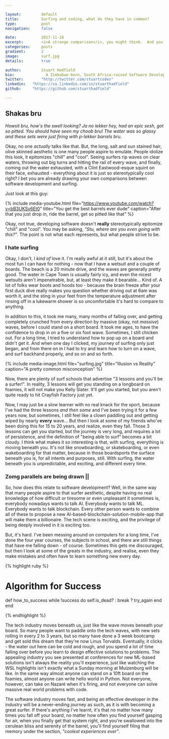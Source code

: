 ```yaml
---

layout:			default
title:  		Surfing and coding, what do they have in common?
type:			post
navigation: 	false

date:   		2017-11-18
excerpt: 		<i>A strange comparison</i>, you might think.  And you'd be right.  But extreme sports, and software development have <b>more</b> in common that you might realize.
categories:		posts
gradient: 		2
image: 			surf.jpg
details:		true

author: 		Stuart Hadfield
bio: 			  A Zimbabwe-born, South Africa-raised Software Developer, living in Cape Town. My views are my own.
twitter: 		"http://twitter.com/stuartcodes"
linkedin: 	"https://za.linkedin.com/in/stuarthadfield"
github:     "https://github.com/stuarthadfield"

---
```



## Shakas bru

*Howsit bru, how's the swell looking?  Ja no lekker hey, had an epic sesh, got so pitted.  You should have seen my choob bru!  The water was so glassy and these sets were just firing with p-lekker barrels bru.*

Okay, no one *actually* talks like that.  But, the long, salt and sun stained hair, olive skinned aesthetic is one many people aspire to emulate.  People idolize this look, it epitomizes "chill" and "cool".  Seeing surfers rip waves on clear waters, throwing out big turns and hitting the rail of every wave, and finally, coming out the water exhausted, with a Clint Eastwood-esque squint on their face, exhausted - everything about it is just so stereotypically cool right?  I bet you are already drawing your own comparisons between software development and surfing.

Just look at this guy:

{% include media-youtube.html file="https://www.youtube.com/watch?v=bB3UKSy6Et0" title="You get the best barrels ever dude" caption="After that you just drop in, ride the barrel, get so pitted like that" %}

Okay, not true, developing software doesn't **really** stereotypically epitomize "chill" and "cool".  You may be asking, *"Stu, where are you even going with this?"*.  The point is not what each represents, but what people strive to be.  

### I hate surfing

Okay, I don't, I *kind of* love it.  I'm really awful at it still, but it's about the most fun I can have for nothing - now that I have a wetsuit and a couple of boards.  The beach is a 20 minute drive, and the waves are generally pretty good.  The water in Cape Town is usually fairly icy, and even the nicest wetsuits aren't impenetrable, but, at least they make it bearable... Kind of.  A lot of folks wear boots and hoods too - because the brain freeze after your first duck dive really makes you question whether driving out at 6am was worth it, and the sting in your feet from the temperature adjustment after rinsing off in a lukewarm shower is so uncomfortable it's hard to compare to anything.

In addition to this, it took me many, many months of falling over, and getting completely crunched from every direction by massive (okay, not *massive*) waves, before I could stand on a short board.  It took me ages, to have the confidence to drop in on a five or six foot wave.  Sometimes, I still chicken out.  For a long time, I tried to understand how to pop up on a board and didn't get it.  And when one day I clicked, my journey of surfing only just began, and from there on in I had to try and learn how to turn on a wave, and surf backhand properly, and so on and so forth.  

{% include media-image.html file="surfing.jpg" title="Illusion vs Reality" caption="A pretty common misconception" %}

Now, there are plenty of surf schools that advertise "3 lessons and you'll be a surfer!". In reality, 3 lessons will get you standing on a longboard on foamies, it will not make you Kelly Slater.  It'll get you started, but you aren't quite ready to hit Crayfish Factory just yet.

Now, I may just be a slow learner with no real knack for the sport, because I've had the three lessons *and then some* and I've been trying it for a few years now, but sometimes, I still feel like a clown paddling out and getting wiped by nearly **every** wave...  But then I look at some of my friends who've been doing this for 15 to 20 years, and realize, even they fall.  Those 3 lessons can get you started, but the journey is very long, and requires a lot of persistence, and the definition of "being able to surf" becomes a bit cloudy.  I think what makes it so interesting is that, with surfing, everything is moving beneath you.  It's not like snowboarding, or skateboarding, or even wakeboarding for that matter, because in those boardsports the surface beneath you is, for all intents and purposes, still.  With surfing, the water beneath you is unpredictable, and exciting, and different every time.

### Zomg parallels are being drawn ||

So, how does this relate to software development?  Well, in the same way that many people aspire to that surfer aesthetic, despite having no real knowledge of how difficult or tiresome or even unpleasant it sometimes is, everybody nowadays wants to talk AI.  Everybody wants to talk ML.  Everybody wants to talk blockchain.  Every other person wants to combine all of these to propose a new AI-based-blockchain-solution-mobile-app that will make them a billionaire.  The tech scene is exciting, and the privilege of being deeply involved in it is exciting too.  

But, it's hard. I've been messing around on computers for a long time, I've done the four year courses, the subjects in school, and there are still things that have me falling down - of course.  Sometimes this gets me discouraged, but then I look at some of the greats in the industry, and realise, even they make mistakes and often have to learn something new every day.


{% highlight ruby %}

# Algorithm for Success

def how_to_success
  while !success do
    self.is_dead? : break ? try_again
  end
end

{% endhighlight %}

The tech industry moves beneath us, just like the wave moves beneath your board.  So many people want to paddle onto the tech waves, with new sets rolling in every 2 to 3 years, but so many have done a 3 week bootcamp and get sold this dream that they're now Linus Torvalds.  Eventually, it clicks - the water out here can be cold and rough, and you spend a lot of time falling over before you learn to design effective solutions to problems. The appealing industry you see presented at conferences for new ML-based solutions isn't always the reality you'll experience, just like watching the WSL highlights isn't exactly what a Sunday morning at Muizenburg will be like.  In the same way almost anyone can stand on a 10ft board on the foamies, almost anyone can write hello world in Python.  Not everyone, however, can take on Nazaré when it's firing, and not everyone can solve massive real world problems with code.

The software industry moves fast, and being an effective developer in the industry will be a never-ending journey as such, as it is with becoming a great surfer.  If there's anything I've learnt, it's that no matter how many times you fall off your board, no matter how often you find yourself gasping for air, when you finally get that system right, and you're swallowed into the cerulean bliss and serenity of the barrel, you'll find yourself filing that memory under the section, *"coolest experiences ever"*.
